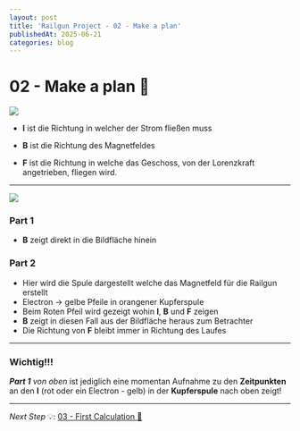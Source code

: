 ```yaml
---
layout: post
title: 'Railgun Project - 02 - Make a plan'
publishedAt: 2025-06-21
categories: blog
---
```

# 02 - Make a plan 📝

<div text-align="center">
<img src="https://i.imgur.com/AUVpPgf.jpeg" class="img-50">
</div>

 - **I** ist die Richtung in welcher der Strom fließen muss

 - **B** ist die Richtung des Magnetfeldes

- **F** ist die Richtung in welche das Geschoss, von der
Lorenzkraft angetrieben, fliegen wird.

---

<div text-align="center">
<img src="https://i.imgur.com/ZrCKxOL.jpeg" class="img-50">
</div>

### Part 1
- **B** zeigt direkt in die Bildfläche hinein

### Part 2
- Hier wird die Spule dargestellt welche das Magnetfeld für die Railgun erstellt
- Electron -> gelbe Pfeile in orangener Kupferspule
- Beim Roten Pfeil wird gezeigt wohin **I**, **B** und **F** zeigen
- **B** zeigt in diesen Fall aus der Bildfläche heraus zum Betrachter
- Die Richtung von **F** bleibt immer in Richtung des Laufes

---

### **Wichtig!!!**

***Part 1** von oben* ist jediglich eine momentan Aufnahme zu den
**Zeitpunkten** an den **I** (rot oder ein Electron - gelb) in der **Kupferspule**
nach oben zeigt!

---

*Next Step* 💡: [03 - First Calculation 🟰](rail-gun-project-03)
